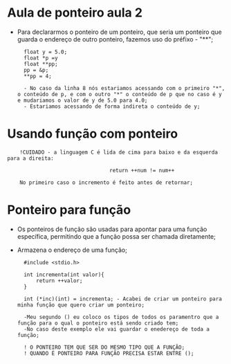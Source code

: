 # Aula de ponteiro aula 2
- Para declararmos o ponteiro de um ponteiro, que seria um ponteiro que guarda o endereço de outro ponteiro, fazemos uso do préfixo - "**";

        float y = 5.0;
        float *p =y
        float **pp;
        pp = &p;
        **pp = 4;

        - No caso da linha 8 nós estariamos acessando com o primeiro "*", o conteúdo de p, e com o outro "*" o conteúdo de p que no caso é y e mudariamos o valor de y de 5.0 para 4.0;
        - Estariamos acessando de forma indireta o conteúdo de y;

# Usando função com ponteiro

        !CUIDADO - a linguagem C é lida de cima para baixo e da esquerda para a direita:

                                     return ++num != num++
        
        No primeiro caso o incremento é feito antes de retornar;

# Ponteiro para função
- Os ponteiros de função são usadas para apontar para uma função específica, permitindo que a função possa ser chamada diretamente;
- Armazena o endereço de uma função; 

        #include <stdio.h>

        int incrementa(int valor){
            return ++valor;
        }
        
        int (*inc)(int) = incrementa; - Acabei de criar um ponteiro para minha função que quero criar um ponteiro;

        -Meu segundo () eu coloco os tipos de todos os paramentro que a função para o qual o ponteiro está sendo criado tem;
        -No caso deste exemplo ele vai guardar o enedereço de toda a função;

        ! O PONTEIRO TEM QUE SER DO MESMO TIPO QUE A FUNÇÃO;
        ! QUANDO É PONTEIRO PARA FUNÇÃO PRECISA ESTAR ENTRE ();